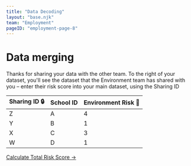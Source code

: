 ```yaml
---
title: "Data Decoding"
layout: "base.njk"
team: "Employment"
pageID: "employment-page-8"
---
```


# Data merging

Thanks for sharing your data with the other team. To the right of your dataset, you'll see the dataset that the Environment team has shared with you – enter their risk score into your main dataset, using the Sharing ID



<!--


When communication officers return with signed agreement, hand them the Sharing dataset and the linkage key. If one arrives before the other, ask them to wait for a moment while you finish something important. Once both communication officers have arrived:
  <form id="myForm" ><input name="fullName" class="clearinput" type="text" class="b-none" readonly><br>
 </form>-->






<div class="grid grid-md-2 pb2 grid-column-gap-2">




<form  method="get" action="/employment/total-risk/">
 <table>
          <thead>
            <tr>
            <th>
               Sharing ID 🔒
              </th>
              <th>
                School ID
              </th>
              <th>
               Environment Risk 🔐
              </th>
            </tr>
          </thead>
          <tbody>
            <tr>
              <td>Z</td>
              <td>A</td>
              <td>4</td>
            </tr>
            <tr>
              <td>Y</td>
              <td>B</td>
              <td>1</td>
            </tr>
            <tr>
               <td>X</td>
              <td>C</td>
              <td>3</td>
            </tr>
            <tr>
              <td>W</td>
              <td>D</td>
              <td>1</td>
            </tr>
          </tbody>
        </table></form>



 </div>
<a href="/employment/total-risk/" class="btn">Calculate Total Risk Score &rarr;</a>

